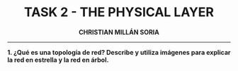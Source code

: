 <style>
  h1, h2, h3, h4, h5, h6{
    text-align: center;
    font-weight: bold;
    border: none;
    margin-bottom: 0px;
  }

  p{
    text-align: justify;
  }

  img{
    border: 2px solid black;
  }

  #ex{
    border: none;
  }
</style>

<h1>TASK 2 - THE PHYSICAL LAYER</h1>

<h4>CHRISTIAN MILLÁN SORIA</h4>

<hr>

<p><b>1. ¿Qué es una topología de red? Describe y utiliza imágenes para explicar la red en estrella y la red en árbol.</b></p>

<p></p>